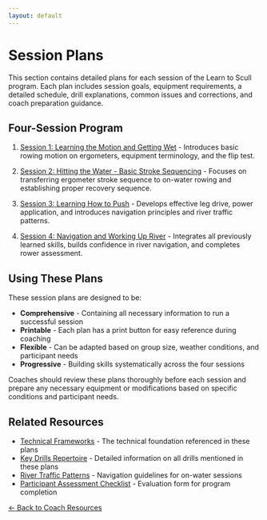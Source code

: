 ```yaml
---
layout: default
---
```


# Session Plans

This section contains detailed plans for each session of the Learn to Scull program. Each plan includes session goals, equipment requirements, a detailed schedule, drill explanations, common issues and corrections, and coach preparation guidance.

## Four-Session Program

1. [Session 1: Learning the Motion and Getting Wet](Session_1_Plan.md) - Introduces basic rowing motion on ergometers, equipment terminology, and the flip test.

2. [Session 2: Hitting the Water - Basic Stroke Sequencing](Session_2_Plan.md) - Focuses on transferring ergometer stroke sequence to on-water rowing and establishing proper recovery sequence.

3. [Session 3: Learning How to Push](Session_3_Plan.md) - Develops effective leg drive, power application, and introduces navigation principles and river traffic patterns.

4. [Session 4: Navigation and Working Up River](Session_4_Plan.md) - Integrates all previously learned skills, builds confidence in river navigation, and completes rower assessment.

## Using These Plans

These session plans are designed to be:

- **Comprehensive** - Containing all necessary information to run a successful session
- **Printable** - Each plan has a print button for easy reference during coaching
- **Flexible** - Can be adapted based on group size, weather conditions, and participant needs
- **Progressive** - Building skills systematically across the four sessions

Coaches should review these plans thoroughly before each session and prepare any necessary equipment or modifications based on specific conditions and participant needs.

## Related Resources

- [Technical Frameworks](../technical/Technical_Frameworks.md) - The technical foundation referenced in these plans
- [Key Drills Repertoire](../technical/Key_Drills_Repertoire.md) - Detailed information on all drills mentioned in these plans
- [River Traffic Patterns](../safety/River_Traffic_Patterns.md) - Navigation guidelines for on-water sessions
- [Participant Assessment Checklist](../Participant_Assessment_Checklist.md) - Evaluation form for program completion

[← Back to Coach Resources](../index.md)